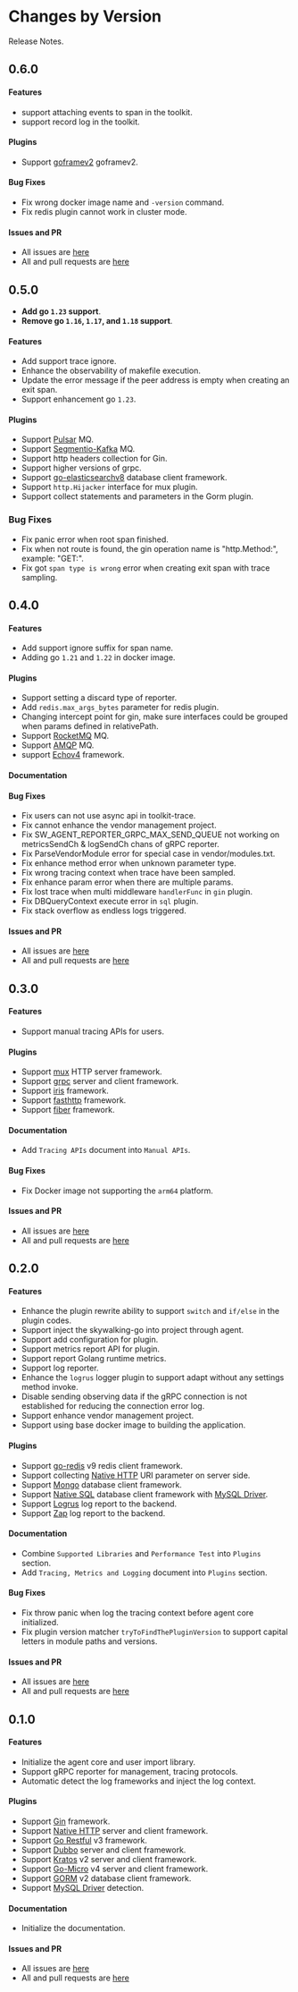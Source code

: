 Changes by Version
==================
Release Notes.

0.6.0
------------------
#### Features

* support attaching events to span in the toolkit.
* support record log in the toolkit.

#### Plugins
* Support [goframev2](https://github.com/gogf/gf) goframev2.

#### Bug Fixes
* Fix wrong docker image name and `-version` command.
* Fix redis plugin cannot work in cluster mode.

#### Issues and PR
- All issues are [here](https://github.com/apache/skywalking/milestone/219?closed=1)
- All and pull requests are [here](https://github.com/apache/skywalking-go/milestone/7?closed=1)

0.5.0
------------------
* **Add go `1.23` support**.
* **Remove go `1.16`, `1.17`, and `1.18` support**.

#### Features
* Add support trace ignore.
* Enhance the observability of makefile execution.
* Update the error message if the peer address is empty when creating an exit span.
* Support enhancement go `1.23`.

#### Plugins
* Support [Pulsar](https://github.com/apache/pulsar-client-go) MQ.
* Support [Segmentio-Kafka](https://github.com/segmentio/kafka-go) MQ.
* Support http headers collection for Gin.
* Support higher versions of grpc.
* Support [go-elasticsearchv8](https://github.com/elastic/go-elasticsearch) database client framework.
* Support `http.Hijacker` interface for mux plugin.
* Support collect statements and parameters in the Gorm plugin. 

### Bug Fixes
* Fix panic error when root span finished.
* Fix when not route is found, the gin operation name is "http.Method:", example: "GET:".
* Fix got `span type is wrong` error when creating exit span with trace sampling. 

0.4.0
------------------
#### Features
* Add support ignore suffix for span name.
* Adding go `1.21` and `1.22` in docker image.

#### Plugins
* Support setting a discard type of reporter.
* Add `redis.max_args_bytes` parameter for redis plugin.
* Changing intercept point for gin, make sure interfaces could be grouped when params defined in relativePath.
* Support [RocketMQ](https://github.com/apache/rocketmq-client-go) MQ.
* Support [AMQP](https://github.com/rabbitmq/amqp091-go) MQ.
* support [Echov4](https://github.com/labstack/echo) framework.

#### Documentation

#### Bug Fixes
* Fix users can not use async api in toolkit-trace.
* Fix cannot enhance the vendor management project.
* Fix SW_AGENT_REPORTER_GRPC_MAX_SEND_QUEUE not working on metricsSendCh & logSendCh chans of gRPC reporter.
* Fix ParseVendorModule error for special case in vendor/modules.txt.
* Fix enhance method error when unknown parameter type.
* Fix wrong tracing context when trace have been sampled.
* Fix enhance param error when there are multiple params.
* Fix lost trace when multi middleware `handlerFunc` in `gin` plugin.
* Fix DBQueryContext execute error in `sql` plugin.
* Fix stack overflow as endless logs triggered.

#### Issues and PR
- All issues are [here](https://github.com/apache/skywalking/milestone/197?closed=1)
- All and pull requests are [here](https://github.com/apache/skywalking-go/milestone/4?closed=1)

0.3.0
------------------
#### Features
* Support manual tracing APIs for users.

#### Plugins
* Support [mux](https://github.com/gorilla/mux) HTTP server framework.
* Support [grpc](https://github.com/grpc/grpc-go) server and client framework.
* Support [iris](https://github.com/kataras/iris) framework.
* Support [fasthttp](https://github.com/valyala/fasthttp) framework.
* Support [fiber](https://github.com/gofiber/fiber) framework.

#### Documentation
* Add `Tracing APIs` document into `Manual APIs`.

#### Bug Fixes
* Fix Docker image not supporting the `arm64` platform.

#### Issues and PR
- All issues are [here](https://github.com/apache/skywalking/milestone/189?closed=1)
- All and pull requests are [here](https://github.com/apache/skywalking-go/milestone/3?closed=1)

0.2.0
------------------
#### Features
* Enhance the plugin rewrite ability to support `switch` and `if/else` in the plugin codes.
* Support inject the skywalking-go into project through agent.
* Support add configuration for plugin.
* Support metrics report API for plugin.
* Support report Golang runtime metrics.
* Support log reporter.
* Enhance the `logrus` logger plugin to support adapt without any settings method invoke.
* Disable sending observing data if the gRPC connection is not established for reducing the connection error log.
* Support enhance vendor management project.
* Support using base docker image to building the application.

#### Plugins
* Support [go-redis](https://github.com/redis/go-redis) v9 redis client framework.
* Support collecting [Native HTTP](https://pkg.go.dev/net/http) URI parameter on server side.
* Support [Mongo](https://github.com/mongodb/mongo-go-driver) database client framework.
* Support [Native SQL](https://pkg.go.dev/net/http) database client framework with [MySQL Driver](github.com/go-sql-driver/mysql).
* Support [Logrus](https://github.com/sirupsen/logrus) log report to the backend.
* Support [Zap](https://github.com/uber-go/zap) log report to the backend.

#### Documentation
* Combine `Supported Libraries` and `Performance Test` into `Plugins` section.
* Add `Tracing, Metrics and Logging` document into `Plugins` section.

#### Bug Fixes
* Fix throw panic when log the tracing context before agent core initialized.
* Fix plugin version matcher `tryToFindThePluginVersion` to support capital letters in module paths and versions.

#### Issues and PR
- All issues are [here](https://github.com/apache/skywalking/milestone/180?closed=1)
- All and pull requests are [here](https://github.com/apache/skywalking-go/milestone/2?closed=1)

0.1.0
------------------
#### Features
* Initialize the agent core and user import library.
* Support gRPC reporter for management, tracing protocols.
* Automatic detect the log frameworks and inject the log context.

#### Plugins
* Support [Gin](https://github.com/gin-gonic/gin) framework.
* Support [Native HTTP](https://pkg.go.dev/net/http) server and client framework.
* Support [Go Restful](https://github.com/emicklei/go-restful) v3 framework.
* Support [Dubbo](https://github.com/apache/dubbo-go) server and client framework.
* Support [Kratos](github.com/go-kratos/kratos) v2 server and client framework.
* Support [Go-Micro](https://github.com/go-micro/go-micro) v4 server and client framework.
* Support [GORM](https://github.com/go-gorm/gorm) v2 database client framework.
* Support [MySQL Driver](https://github.com/go-gorm/mysql) detection.

#### Documentation
* Initialize the documentation.

#### Issues and PR
- All issues are [here](https://github.com/apache/skywalking/milestone/176?closed=1)
- All and pull requests are [here](https://github.com/apache/skywalking-go/milestone/1?closed=1)
